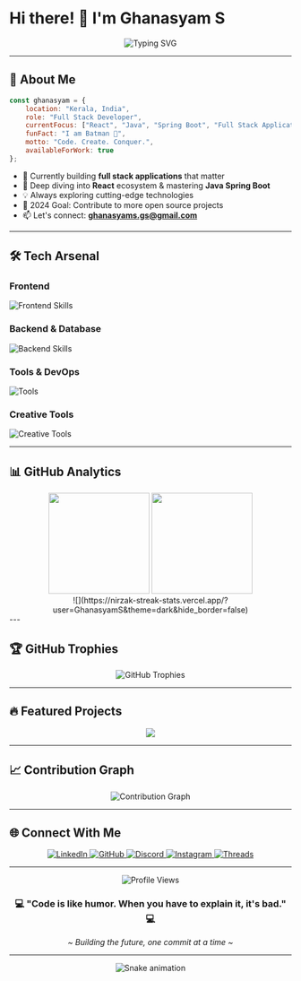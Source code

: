 # Hi there! 👋 I'm **Ghanasyam S** 

<div align="center">
  <img src="https://readme-typing-svg.herokuapp.com?font=Fira+Code&weight=500&size=25&pause=1000&color=00FF94&center=true&vCenter=true&width=600&lines=Full+Stack+Developer+from+Kerala%2C+India;Building+Amazing+Web+Applications;Always+Learning+New+Technologies;I+Am+Batman+%F0%9F%A6%87" alt="Typing SVG" />
</div>

---

## 🚀 About Me

```javascript
const ghanasyam = {
    location: "Kerala, India",
    role: "Full Stack Developer",
    currentFocus: ["React", "Java", "Spring Boot", "Full Stack Applications"],
    funFact: "I am Batman 🦇",
    motto: "Code. Create. Conquer.",
    availableForWork: true
};
```

- 🔭 Currently building **full stack applications** that matter
- 🌱 Deep diving into **React** ecosystem & mastering **Java Spring Boot**
- 💡 Always exploring cutting-edge technologies
- 🎯 2024 Goal: Contribute to more open source projects
- 📫 Let's connect: **[ghanasyams.gs@gmail.com](mailto:ghanasyams.gs@gmail.com)**

---

## 🛠️ Tech Arsenal

### Frontend
<p align="left">
  <img src="https://skillicons.dev/icons?i=react,js,html,css,bootstrap" alt="Frontend Skills"/>
</p>

### Backend & Database
<p align="left">
  <img src="https://skillicons.dev/icons?i=java,spring,nodejs,mysql" alt="Backend Skills"/>
</p>

### Tools & DevOps
<p align="left">
  <img src="https://skillicons.dev/icons?i=git,aws,webpack,babel,vscode" alt="Tools"/>
</p>

### Creative Tools
<p align="left">
  <img src="https://skillicons.dev/icons?i=premiere" alt="Creative Tools"/>
</p>

---

## 📊 GitHub Analytics

<div align="center">
  <img height="180em" src="https://github-readme-stats.vercel.app/api?username=GhanasyamS&show_icons=true&theme=tokyonight&include_all_commits=true&hide_border=true&bg_color=0D1117&title_color=00FF94&text_color=FFFFFF&icon_color=00FF94"/>
  <img height="180em" src="https://github-readme-stats.vercel.app/api/top-langs/?username=GhanasyamS&layout=compact&langs_count=7&theme=tokyonight&hide_border=true&bg_color=0D1117&title_color=00FF94&text_color=FFFFFF"/>
</div>
<div align="center">
![](https://nirzak-streak-stats.vercel.app/?user=GhanasyamS&theme=dark&hide_border=false)<br/>
</div>
---

## 🏆 GitHub Trophies

<div align="center">
  <img src="https://github-profile-trophy.vercel.app/?username=GhanasyamS&theme=tokyonight&no-frame=true&row=1&column=6&margin-h=15&margin-w=5" alt="GitHub Trophies"/>
</div>

---

## 🔥 Featured Projects

<div align="center">
  <a href="https://github.com/GhanasyamS/Keep-Note-Final">
    <img src="https://github-readme-stats.vercel.app/api/pin/?username=GhanasyamS&repo=Keep-Note-Final&theme=tokyonight&hide_border=true&bg_color=0D1117&title_color=00FF94&text_color=FFFFFF&icon_color=00FF94" />
  </a>
</div>

---

## 📈 Contribution Graph

<div align="center">
  <img src="https://github-readme-activity-graph.vercel.app/graph?username=GhanasyamS&theme=tokyo-night&bg_color=0D1117&color=00FF94&line=00FF94&point=FFFFFF&area=true&hide_border=true" alt="Contribution Graph"/>
</div>

---

## 🌐 Connect With Me

<div align="center">
  <a href="https://www.linkedin.com/in/ghanasyam-s" target="_blank">
    <img src="https://img.shields.io/badge/LinkedIn-0077B5?style=for-the-badge&logo=linkedin&logoColor=white" alt="LinkedIn"/>
  </a>
  <a href="https://www.github.com/GhanasyamS" target="_blank">
    <img src="https://img.shields.io/badge/GitHub-100000?style=for-the-badge&logo=github&logoColor=white" alt="GitHub"/>
  </a>
  <a href="https://discord.com/users/nazalezious" target="_blank">
    <img src="https://img.shields.io/badge/Discord-5865F2?style=for-the-badge&logo=discord&logoColor=white" alt="Discord"/>
  </a>
  <a href="http://www.instagram.com/_irontheartz_" target="_blank">
    <img src="https://img.shields.io/badge/Instagram-E4405F?style=for-the-badge&logo=instagram&logoColor=white" alt="Instagram"/>
  </a>
  <a href="https://www.threads.net/@_ironheartz_" target="_blank">
    <img src="https://img.shields.io/badge/Threads-000000?style=for-the-badge&logo=threads&logoColor=white" alt="Threads"/>
  </a>
</div>

---

<div align="center">
  <img src="https://komarev.com/ghpvc/?username=GhanasyamS&color=00FF94&style=flat-square&label=Profile+Views" alt="Profile Views"/>
</div>

<div align="center">
  <h3>💻 "Code is like humor. When you have to explain it, it's bad." 💻</h3>
  <p><i>~ Building the future, one commit at a time ~</i></p>
</div>

---

<div align="center">
  <img src="https://raw.githubusercontent.com/GhanasyamS/GhanasyamS/output/github-contribution-grid-snake-dark.svg" alt="Snake animation" />
</div>

